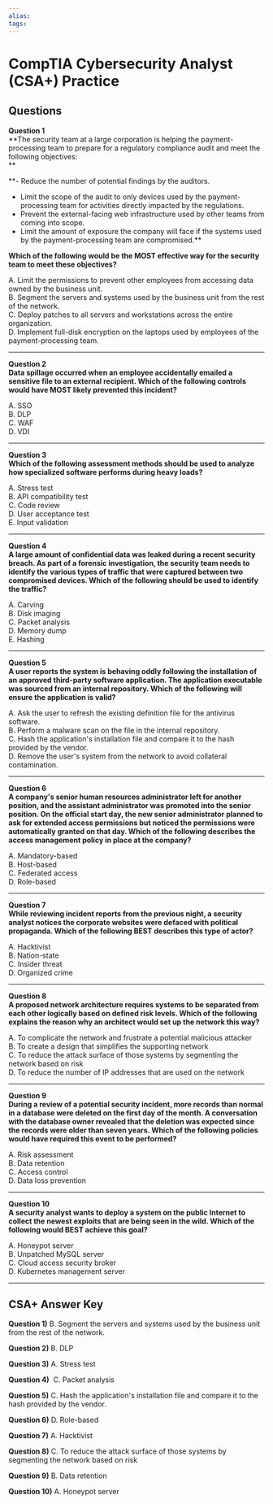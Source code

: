 ```yaml
---
alias: 
tags: 
---
```


# CompTIA Cybersecurity Analyst (CSA+) Practice

## Questions
**Question 1**  
**The security team at a large corporation is helping the payment-processing team to prepare for a regulatory compliance audit and meet the following objectives:  
**

**- Reduce the number of potential findings by the auditors.
- Limit the scope of the audit to only devices used by the payment-processing team for activities directly impacted by the regulations.
- Prevent the external-facing web infrastructure used by other teams from coming into scope.
- Limit the amount of exposure the company will face if the systems used by the payment-processing team are compromised.**

**Which of the following would be the MOST effective way for the security team to meet these objectives?**

A. Limit the permissions to prevent other employees from accessing data owned by the business unit.  
B. Segment the servers and systems used by the business unit from the rest of the network.  
C. Deploy patches to all servers and workstations across the entire organization.  
D. Implement full-disk encryption on the laptops used by employees of the payment-processing team.

---

**Question 2**  
**Data spillage occurred when an employee accidentally emailed a sensitive file to an external recipient. Which of the following controls would have MOST likely prevented this incident?**

A. SSO  
B. DLP  
C. WAF  
D. VDI

---

**Question 3**  
**Which of the following assessment methods should be used to analyze how specialized software performs during heavy loads?**

A. Stress test  
B. API compatibility test  
C. Code review  
D. User acceptance test  
E. Input validation

---

**Question 4**  
**A large amount of confidential data was leaked during a recent security breach. As part of a forensic investigation, the security team needs to identify the various types of traffic that were captured between two compromised devices. Which of the following should be used to identify the traffic?**

A. Carving  
B. Disk imaging  
C. Packet analysis  
D. Memory dump  
E. Hashing

---

**Question 5**  
**A user reports the system is behaving oddly following the installation of an approved third-party software application. The application executable was sourced from an internal repository. Which of the following will ensure the application is valid?**

A. Ask the user to refresh the existing definition file for the antivirus software.  
B. Perform a malware scan on the file in the internal repository.  
C. Hash the application's installation file and compare it to the hash provided by the vendor.  
D. Remove the user's system from the network to avoid collateral contamination.

---

**Question 6**  
**A company's senior human resources administrator left for another position, and the assistant administrator was promoted into the senior position. On the official start day, the new senior administrator planned to ask for extended access permissions but noticed the permissions were automatically granted on that day. Which of the following describes the access management policy in place at the company?**

A. Mandatory-based  
B. Host-based  
C. Federated access  
D. Role-based

---

**Question 7**  
**While reviewing incident reports from the previous night, a security analyst notices the corporate websites were defaced with political propaganda. Which of the following BEST describes this type of actor?**

A. Hacktivist  
B. Nation-state  
C. Insider threat  
D. Organized crime

---

**Question 8**  
**A proposed network architecture requires systems to be separated from each other logically based on defined risk levels. Which of the following explains the reason why an architect would set up the network this way?**

A. To complicate the network and frustrate a potential malicious attacker  
B. To create a design that simplifies the supporting network  
C. To reduce the attack surface of those systems by segmenting the network based on risk  
D. To reduce the number of IP addresses that are used on the network

---

**Question 9**  
**During a review of a potential security incident, more records than normal in a database were deleted on the first day of the month. A conversation with the database owner revealed that the deletion was expected since the records were older than seven years. Which of the following policies would have required this event to be performed?**

A. Risk assessment  
B. Data retention  
C. Access control  
D. Data loss prevention

---

**Question 10**  
**A security analyst wants to deploy a system on the public Internet to collect the newest exploits that are being seen in the wild. Which of the following would BEST achieve this goal?**

A. Honeypot server  
B. Unpatched MySQL server  
C. Cloud access security broker  
D. Kubernetes management server

---

## CSA+ Answer Key

**Question 1)** B. Segment the servers and systems used by the business unit from the rest of the network.

**Question 2)** B. DLP

**Question 3)** A. Stress test

**Question 4)**  C. Packet analysis

**Question 5)** C. Hash the application's installation file and compare it to the hash provided by the vendor.

**Question 6)** D. Role-based

**Question 7)** A. Hacktivist

**Question 8)** C. To reduce the attack surface of those systems by segmenting the network based on risk

**Question 9)** B. Data retention

**Question 10)** A. Honeypot server
